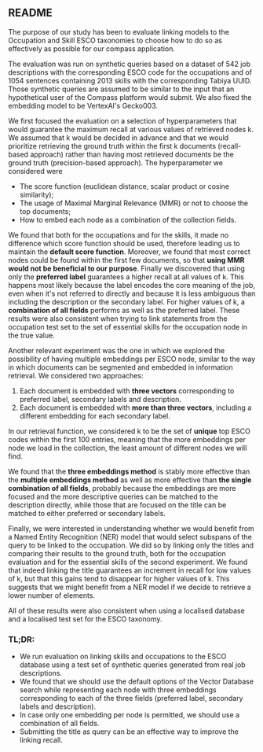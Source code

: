 ## README

The purpose of our study has been to evaluate linking models to the Occupation and Skill ESCO taxonomies to choose how to do so as effectively as possible for our compass application. 

The evaluation was run on synthetic queries based on a dataset of 542 job descriptions with the corresponding ESCO code for the occupations and of 1054 sentences containing 2013 skills with the corresponding Tabiya UUID. Those synthetic queries are assumed to be similar to the input that an hypothetical user of the Compass platform would submit. We also fixed the embedding model to be VertexAI's Gecko003.

We first focused the evaluation on a selection of hyperparameters that would guarantee the maximum recall at various values of retrieved nodes k. We assumed that k would be decided in advance and that we would prioritize retrieving the ground truth within the first k documents (recall-based approach) rather than having most retrieved documents be the ground truth (precision-based approach). The hyperparameter we considered were 
* The score function (euclidean distance, scalar product or cosine similarity);
* The usage of Maximal Marginal Relevance (MMR) or not to choose the top documents;
* How to embed each node as a combination of the collection fields.

We found that both for the occupations and for the skills, it made no difference which score function should be used, therefore leading us to maintain the **default score function**. Moreover, we found that most correct nodes could be found within the first few documents, so that **using MMR would not be beneficial to our purpose**. Finally we discovered that using only the **preferred label** guarantees a higher recall at all values of k. This happens most likely because the label encodes the core meaning of the job, even when it's not referred to directly and because it is less ambiguous than including the description or the secondary label. For higher values of k, a **combination of all fields** performs as well as the preferred label. These results were also consistent when trying to link statements from the occupation test set to the set of essential skills for the occupation node in the true value.

Another relevant experiment was the one in which we explored the possibility of having multiple embeddings per ESCO node, similar to the way in which documents can be segmented and embedded in information retrieval. We considered two approaches:

1. Each document is embedded with **three vectors** corresponding to preferred label, secondary labels and description. 
2. Each document is embedded with **more than three vectors**, including a different embedding for each secondary label.

In our retrieval function, we considered k to be the set of **unique** top ESCO codes within the first 100 entries, meaning that the more embeddings per node we load in the collection, the least amount of different nodes we will find.

We found that the **three embeddings method** is stably more effective than the **multiple embeddings method** as well as more effective than **the single combination of all fields**, probably because the embeddings are more focused and the more descriptive queries can be matched to the description directly, while those that are focused on the title can be matched to either preferred or secondary labels.

Finally, we were interested in understanding whether we would benefit from a Named Entity Recognition (NER) model that would select subspans of the query to be linked to the occupation. We did so by linking only the titles and comparing their results to the ground truth, both for the occupation evaluation and for the essential skills of the second experiment. We found that indeed linking the title guarantees an increment in recall for low values of k, but that this gains tend to disappear for higher values of k. This suggests that we might benefit from a NER model if we decide to retrieve a lower number of elements.

All of these results were also consistent when using a localised database and a localised test set for the ESCO taxonomy.

### TL;DR:
* We run evaluation on linking skills and occupations to the ESCO database using a test set of synthetic queries generated from real job descriptions.
* We found that we should use the default options of the Vector Database search while representing each node with three embeddings corresponding to each of the three fields (preferred label, secondary labels and description).
* In case only one embedding per node is permitted, we should use a combination of all fields.
* Submitting the title as query can be an effective way to improve the linking recall.

